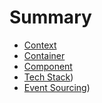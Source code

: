 # Summary

* [Context](chapters/context.md)
* [Container](chapters/container.md)
* [Component](chapters/component.md)
* [Tech Stack](chapters/techstack.md))
* [Event Sourcing](chapters/es.md))